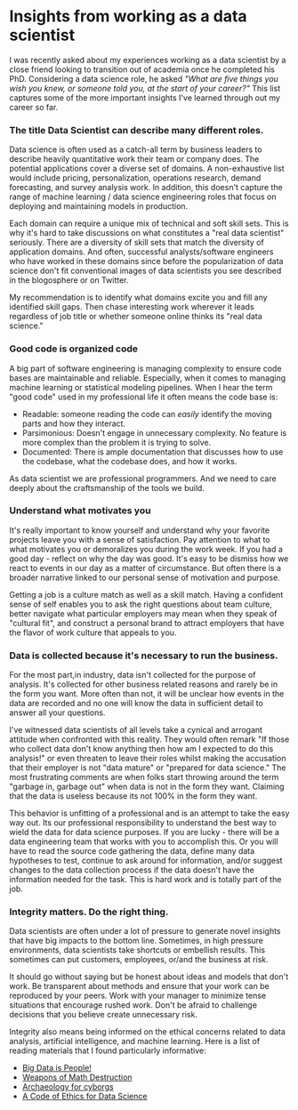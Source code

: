 # Insights from working as a data scientist

I was recently asked about my experiences working as a data scientist by a close friend looking to transition out of 
academia once he completed his PhD. Considering a data science role, he asked _"What are five things you wish you knew, or someone told you,
at the start of your career?"_ This list captures some of the more important insights I've learned through out my career so far.

### The title Data Scientist can describe many different roles.

Data science is often used as a catch-all term by business leaders to describe  heavily quantitative work their team
or company does. The potential applications cover a diverse set of domains. A non-exhaustive list would include pricing, 
personalization, operations research, demand forecasting, and survey analysis work. In addition, this doesn't capture the range of machine learning / data science engineering roles
that focus on deploying and maintaining models in production.

Each domain can require a unique mix of technical and soft skill sets. This is why it's hard to take discussions on what constitutes a "real data scientist"
 seriously. There are a diversity of skill sets that match the diversity of application domains. And often, successful analysts/software engineers who
have worked in these domains since before the popularization of data science don't fit conventional images of data scientists you see described
in the blogosphere or on Twitter. 

My recommendation is to identify what domains excite you and fill any identified skill gaps. Then chase interesting work
wherever it leads regardless of job title or whether someone online thinks its "real data science."

### Good code is organized code

A big part of software engineering is managing complexity to ensure code bases are maintainable and reliable. Especially, when it comes to managing machine learning
or statistical modeling pipelines. When I hear the term "good code" used in my professional life it often means the code
base is:

* Readable: someone reading the code can _easily_ identify the moving parts and how they interact.
* Parsimonious: Doesn't engage in unnecessary complexity. No feature is more complex than the problem it is trying to 
solve.
* Documented: There is ample documentation that discusses how to use the codebase, what the codebase does, and how it works.

As data scientist we are professional programmers. And we need to care deeply about the craftsmanship of the tools we 
build. 

### Understand what motivates you

It's really important to know yourself and understand why your favorite projects leave you with a sense of satisfaction. Pay attention to what
to what motivates you or demoralizes you during the work week. If you had a good day - reflect on why the day was good. It's easy to be dismiss how 
we react to events in our day as a matter of circumstance. But often there is a broader narrative linked to our personal sense of motivation and purpose.

Getting a job is a culture match as well as a skill match. Having a confident sense of self enables you to ask the right questions about team culture, better 
navigate what particular employers may mean when they speak of "cultural fit", and construct a personal brand to attract employers that have
the flavor of work culture that appeals to you.


### Data is collected because it's necessary to run the business. 

For the most part,in industry, data isn't collected for the purpose of analysis. It's collected for other business related reasons and rarely 
be in the form you want. More often than not, it will be unclear how events in the data are recorded and no one will know the data in sufficient detail to answer all your questions.

I've witnessed data scientists of all levels take a cynical and arrogant attitude when confronted with this reality. They would often 
remark "If those who collect data don't know anything then how am I expected to do this analysis!" or even threaten to leave
their roles whilst making the accusation that their employer is not "data mature" or "prepared for data science." The most frustrating
comments are when folks start throwing around the term "garbage in, garbage out" when data is not in the form they want. Claiming that the 
data is useless because its not 100% in the form they want.

This behavior is unfitting of a professional and is an attempt to take the easy way out. Its our professional responsibility to understand the 
best way to wield the data for data science purposes. If you are lucky - there will be a data engineering team that works with you to accomplish 
this. Or you will have to read the source code gathering the data, define many data hypotheses to test, continue to ask around for 
information, and/or suggest changes to the data collection process if the data doesn't have the information needed for the task.
This is hard work and is totally part of the job. 

### Integrity matters. Do the right thing.

Data scientists are often under a lot of pressure to generate novel insights that have big impacts to the bottom line. Sometimes,
in high pressure environments, data scientists take shortcuts or embellish results. This sometimes can put customers, employees, or/and the 
business at risk. 

It should go without saying but be honest about ideas and models that don't work. Be transparent about methods and ensure that
your work can be reproduced by your peers. Work with your manager to minimize tense situations that encourage rushed work. 
Don't be afraid to challenge decisions that you believe create unnecessary risk.

Integrity also means being informed on the ethical concerns related to data analysis, artificial intelligence, and machine learning. Here is 
a list of reading materials that I found particularly informative:

* [Big Data is People!](https://medium.com/@torgo/big-data-is-people-47158068201a)
* [Weapons of Math Destruction](https://weaponsofmathdestructionbook.com)
* [Archaeology for cyborgs](https://medium.com/@janeruffino/archaeology-for-cyborgs-a4c7c5594c2c)
* [A Code of Ethics for Data Science](https://medium.com/@dpatil/a-code-of-ethics-for-data-science-cda27d1fac1)